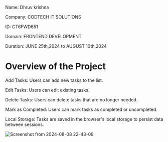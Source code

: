 Name: Dhruv krishna

Company: CODTECH IT SOLUTIONS

ID: CT6FWD651

Domain: FRONTEND DEVELOPMENT

Duration: JUNE 25th,2024 to AUGUST 10th,2024

# Overview of the Project 

Add Tasks: Users can add new tasks to the list.

Edit Tasks: Users can edit existing tasks.

Delete Tasks: Users can delete tasks that are no longer needed.

Mark as Completed: Users can mark tasks as completed or uncompleted.

Local Storage: Tasks are saved in the browser's local storage to persist data between sessions.

![Screenshot from 2024-08-08 22-43-09](https://github.com/user-attachments/assets/5a688d2c-d52a-471a-add0-797ba55f6116)
